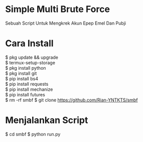 # Simple Multi Brute Force

Sebuah Script Untuk Mengkrek Akun Epep Emel Dan Pubji

# Cara Install

$ pkg update && upgrade  
$ termux-setup-storage  
$ pkg install python  
$ pkg install git  
$ pip install bs4  
$ pip install requests  
$ pip install mechanize  
$ pip install futures  
$ rm -rf smbf 
$ git clone https://github.com/Rian-YNTKTS/smbf

# Menjalankan Script

$ cd smbf
$ python run.py
